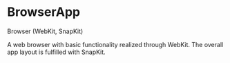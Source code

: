 # BrowserApp
Browser (WebKit, SnapKit)

A web browser with basic functionality realized through WebKit. The overall app layout is fulfilled with SnapKit. 
